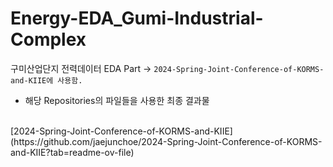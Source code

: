# Energy-EDA_Gumi-Industrial-Complex

구미산업단지 전력데이터 EDA Part -> `2024-Spring-Joint-Conference-of-KORMS-and-KIIE에 사용함.`

- 해당 Repositories의 파일들을 사용한 최종 결과물
<br/>
[2024-Spring-Joint-Conference-of-KORMS-and-KIIE](https://github.com/jaejunchoe/2024-Spring-Joint-Conference-of-KORMS-and-KIIE?tab=readme-ov-file)
